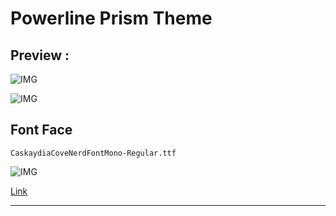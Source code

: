 # Powerline Prism Theme

## Preview :

![IMG](https://i.imgur.com/QR9GLc6.png)

![IMG](https://i.imgur.com/vpAwNF9.png)

## Font Face

`CaskaydiaCoveNerdFontMono-Regular.ttf`

![IMG](https://i.imgur.com/w0hhmoy.png)

[Link](https://github.com/ryanoasis/nerd-fonts/releases/download/v3.2.1/CascadiaCode.zip)

---
